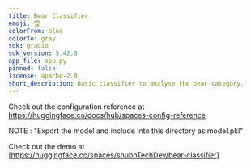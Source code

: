 ```yaml
---
title: Bear Classifier
emoji: 🏆
colorFrom: blue
colorTo: gray
sdk: gradio
sdk_version: 5.42.0
app_file: app.py
pinned: false
license: apache-2.0
short_description: Basic classifier to analyse the bear category.
---
```


Check out the configuration reference at https://huggingface.co/docs/hub/spaces-config-reference

NOTE : "Export the model and include into this directory as model.pkl"

Check out the demo at [https://huggingface.co/spaces/shubhTechDev/bear-classifier]

